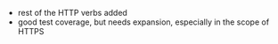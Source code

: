 * rest of the HTTP verbs added
* good test coverage, but needs expansion, especially in the scope of HTTPS
